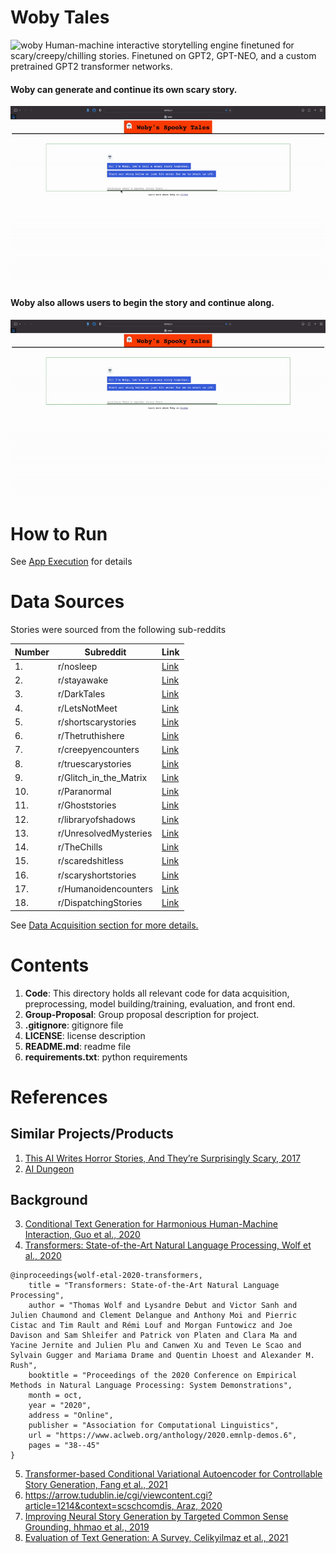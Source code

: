 # Woby Tales
![woby](https://emojipedia-us.s3.amazonaws.com/source/skype/289/ghost_1f47b.png)
Human-machine interactive storytelling engine finetuned for scary/creepy/chilling stories. Finetuned on GPT2, GPT-NEO, and a custom pretrained GPT2 transformer networks.

#### Woby can generate and continue its own scary story.
![woby_only](https://github.com/justjoshtings/Final-Project-Group4/blob/main/Code/results/woby_only.gif)

#### Woby also allows users to begin the story and continue along.
![woby_human](https://github.com/justjoshtings/Final-Project-Group4/blob/main/Code/results/woby_human.gif)

# How to Run
See [App Execution](https://github.com/justjoshtings/Final-Project-Group4/blob/main/Code/README.md#app-execution) for details

# Data Sources
Stories were sourced from the following sub-reddits

Number | Subreddit | Link 
| --- | --- | --- |
| 1. | r/nosleep | [Link](https://www.reddit.com/r/nosleep/) | 
| 2. | r/stayawake | [Link](https://www.reddit.com/r/stayawake/) | 
| 3. | r/DarkTales | [Link](https://www.reddit.com/r/DarkTales/) | 
| 4. | r/LetsNotMeet | [Link](https://www.reddit.com/r/LetsNotMeet/) | 
| 5. | r/shortscarystories | [Link](https://www.reddit.com/r/shortscarystories/) | 
| 6. | r/Thetruthishere | [Link](https://www.reddit.com/r/Thetruthishere/) | 
| 7. | r/creepyencounters | [Link](https://www.reddit.com/r/creepyencounters/) | 
| 8. | r/truescarystories | [Link](https://www.reddit.com/r/TrueScaryStories/) | 
| 9. | r/Glitch_in_the_Matrix | [Link](https://www.reddit.com/r/Glitch_in_the_Matrix/) | 
| 10. | r/Paranormal | [Link](https://www.reddit.com/r/Paranormal/) | 
| 11. | r/Ghoststories | [Link](https://www.reddit.com/r/Ghoststories/) | 
| 12. | r/libraryofshadows | [Link](https://www.reddit.com/r/libraryofshadows/) | 
| 13. | r/UnresolvedMysteries | [Link](https://www.reddit.com/r/UnresolvedMysteries/) | 
| 14. | r/TheChills | [Link](https://www.reddit.com/r/TheChills/) | 
| 15. | r/scaredshitless | [Link](https://www.reddit.com/r/scaredshitless/) | 
| 16. | r/scaryshortstories | [Link](https://www.reddit.com/r/scaryshortstories/) | 
| 17. | r/Humanoidencounters | [Link](https://www.reddit.com/r/Humanoidencounters/) | 
| 18. | r/DispatchingStories | [Link](https://www.reddit.com/r/DispatchingStories/) | 

See [Data Acquisition section for more details.](https://github.com/justjoshtings/Final-Project-Group4/blob/main/Code/README.md#data-acquisition)

# Contents
1. **Code**: This directory holds all relevant code for data acquisition, preprocessing, model building/training, evaluation, and front end.
2. **Group-Proposal**: Group proposal description for project.
3. **.gitignore**: gitignore file
4. **LICENSE**: license description
5. **README.md**: readme file
6. **requirements.txt**: python requirements

# References

## Similar Projects/Products
1. [This AI Writes Horror Stories, And They’re Surprisingly Scary, 2017](https://www.fastcompany.com/90148966/this-ai-writes-horror-stories-and-theyre-surprisingly-scary)
2. [AI Dungeon](https://play.aidungeon.io/main/home)

## Background
3. [Conditional Text Generation for Harmonious Human-Machine Interaction, Guo et al., 2020](https://arxiv.org/pdf/1909.03409.pdf)
4. [Transformers: State-of-the-Art Natural Language Processing, Wolf et al., 2020](https://aclanthology.org/2020.emnlp-demos.6/)
```
@inproceedings{wolf-etal-2020-transformers,
    title = "Transformers: State-of-the-Art Natural Language Processing",
    author = "Thomas Wolf and Lysandre Debut and Victor Sanh and Julien Chaumond and Clement Delangue and Anthony Moi and Pierric Cistac and Tim Rault and Rémi Louf and Morgan Funtowicz and Joe Davison and Sam Shleifer and Patrick von Platen and Clara Ma and Yacine Jernite and Julien Plu and Canwen Xu and Teven Le Scao and Sylvain Gugger and Mariama Drame and Quentin Lhoest and Alexander M. Rush",
    booktitle = "Proceedings of the 2020 Conference on Empirical Methods in Natural Language Processing: System Demonstrations",
    month = oct,
    year = "2020",
    address = "Online",
    publisher = "Association for Computational Linguistics",
    url = "https://www.aclweb.org/anthology/2020.emnlp-demos.6",
    pages = "38--45"
}
```
5. [Transformer-based Conditional Variational Autoencoder for Controllable Story Generation, Fang et al., 2021](https://arxiv.org/pdf/2101.00828.pdf)
6. [https://arrow.tudublin.ie/cgi/viewcontent.cgi?article=1214&context=scschcomdis, Araz, 2020](https://arrow.tudublin.ie/cgi/viewcontent.cgi?article=1214&context=scschcomdis)
7. [ Improving Neural Story Generation by Targeted Common Sense Grounding, hhmao et al., 2019](https://aclanthology.org/D19-1615.pdf)
8. [Evaluation of Text Generation: A Survey, Celikyilmaz et al., 2021](https://arxiv.org/pdf/2006.14799.pdf)

